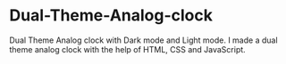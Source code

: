 # Dual-Theme-Analog-clock
Dual Theme Analog clock with Dark mode and Light mode.
I made a dual theme analog clock with the help of HTML, CSS and JavaScript.
